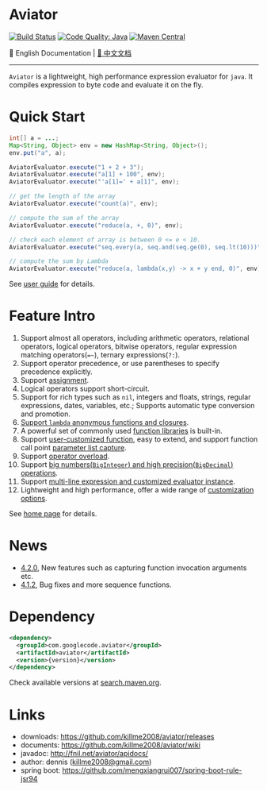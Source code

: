 # Aviator

[![Build Status](https://travis-ci.org/killme2008/aviator.svg?branch=master)](https://travis-ci.org/killme2008/aviator)
[![Code Quality: Java](https://img.shields.io/lgtm/grade/java/g/killme2008/aviator.svg?logo=lgtm&logoWidth=18)](https://lgtm.com/projects/g/killme2008/aviator/context:java)
[![Maven Central](https://img.shields.io/maven-central/v/com.googlecode.aviator/aviator.svg?label=maven%20central)](https://search.maven.org/search?q=g:com.googlecode.aviator%20AND%20aviator)

📖 English Documentation | [📖 中文文档](README.md)

----------------------------------------

`Aviator` is a lightweight, high performance expression evaluator for `java`.
It compiles expression to byte code and evaluate it on the fly.

# Quick Start

```java
int[] a = ...;
Map<String, Object> env = new HashMap<String, Object>();
env.put("a", a);

AviatorEvaluator.execute("1 + 2 + 3");
AviatorEvaluator.execute("a[1] + 100", env);
AviatorEvaluator.execute("'a[1]=' + a[1]", env);

// get the length of the array
AviatorEvaluator.execute("count(a)", env);

// compute the sum of the array
AviatorEvaluator.execute("reduce(a, +, 0)", env);

// check each element of array is between 0 <= e < 10.
AviatorEvaluator.execute("seq.every(a, seq.and(seq.ge(0), seq.lt(10)))", env);

// compute the sum by Lambda
AviatorEvaluator.execute("reduce(a, lambda(x,y) -> x + y end, 0)", env);
```

See [user guide](https://github.com/killme2008/aviator/wiki) for details.

# Feature Intro

1. Support almost all operators, including arithmetic operators, relational operators, logical operators, bitwise operators, regular expression matching operators(`=~`), ternary expressions(`?:`).
2. Support operator precedence, or use parentheses to specify precedence explicitly.
3. Support [assignment](https://github.com/killme2008/aviator/wiki/4.0-%E5%8A%9F%E8%83%BD%E8%AF%A6%E7%BB%86%E8%A7%A3%E6%9E%90#%E8%B5%8B%E5%80%BC).
4. Logical operators support short-circuit.
5. Support for rich types such as `nil`, integers and floats, strings, regular expressions, dates, variables, etc.; Supports automatic type conversion and promotion. 
6. [Support `lambda` anonymous functions and closures](https://github.com/killme2008/aviator/wiki/4.0-%E5%8A%9F%E8%83%BD%E8%AF%A6%E7%BB%86%E8%A7%A3%E6%9E%90#lambda-%E5%8C%BF%E5%90%8D%E5%87%BD%E6%95%B0).
7. A powerful set of commonly used [function libraries](https://github.com/killme2008/aviator/wiki/%E5%86%85%E7%BD%AE%E5%87%BD%E6%95%B0) is built-in. 
8. Support [user-customized function](https://github.com/killme2008/aviator/wiki#%E8%87%AA%E5%AE%9A%E4%B9%89%E5%87%BD%E6%95%B0), easy to extend, and support function call point [parameter list capture](https://github.com/killme2008/aviator/wiki/%E5%AE%8C%E6%95%B4%E9%80%89%E9%A1%B9%E5%88%97%E8%A1%A8%E8%AF%B4%E6%98%8E#capture_function_args).
9. Support [operator overload](https://github.com/killme2008/aviator/wiki#%E9%87%8D%E8%BD%BD%E8%BF%90%E7%AE%97%E7%AC%A6).
10. Support [big numbers(`BigInteger`) and high precision(`BigDecimal`) operations](https://github.com/killme2008/aviator/wiki#%E5%A4%A7%E6%95%B0%E8%AE%A1%E7%AE%97%E5%92%8C%E7%B2%BE%E5%BA%A6). 
11. Support [multi-line expression and customized evaluator instance](https://github.com/killme2008/aviator/wiki/4.0-%E5%8A%9F%E8%83%BD%E8%AF%A6%E7%BB%86%E8%A7%A3%E6%9E%90). 
12. Lightweight and high performance, offer a wide range of [customization options](https://github.com/killme2008/aviator/wiki/%E5%AE%8C%E6%95%B4%E9%80%89%E9%A1%B9%E5%88%97%E8%A1%A8%E8%AF%B4%E6%98%8E). 

See [home page](http://fnil.net/aviator) for details.

# News

* [4.2.0](https://github.com/killme2008/aviator/releases/tag/aviator-4.2.0), New features such as capturing function invocation arguments etc.
* [4.1.2](https://github.com/killme2008/aviator/releases/tag/aviator-4.1.2), Bug fixes and more sequence functions.


# Dependency

```xml
<dependency>
  <groupId>com.googlecode.aviator</groupId>
  <artifactId>aviator</artifactId>
  <version>{version}</version>
</dependency>
```

Check available versions at [search.maven.org](https://search.maven.org/search?q=g:com.googlecode.aviator%20AND%20a:aviator&core=gav).

# Links

* downloads: <https://github.com/killme2008/aviator/releases>
* documents: <https://github.com/killme2008/aviator/wiki>
* javadoc: <http://fnil.net/aviator/apidocs/>
* author:  dennis (killme2008@gmail.com)
* spring boot: <https://github.com/mengxiangrui007/spring-boot-rule-jsr94>

